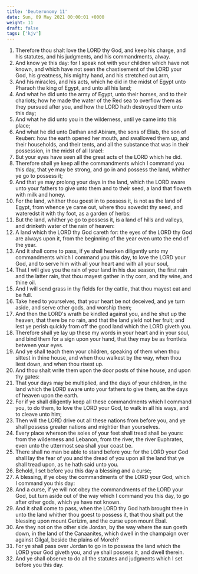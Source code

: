 ```yaml
---
title: 'Deuteronomy 11'
date: Sun, 09 May 2021 00:00:01 +0000
weight: 11
draft: false
tags: ['kjv'] 
---
```


1. Therefore thou shalt love the LORD thy God, and keep his charge, and his statutes, and his judgments, and his commandments, alway.
2. And know ye this day: for I speak not with your children which have not known, and which have not seen the chastisement of the LORD your God, his greatness, his mighty hand, and his stretched out arm,
3. And his miracles, and his acts, which he did in the midst of Egypt unto Pharaoh the king of Egypt, and unto all his land;
4. And what he did unto the army of Egypt, unto their horses, and to their chariots; how he made the water of the Red sea to overflow them as they pursued after you, and how the LORD hath destroyed them unto this day;
5. And what he did unto you in the wilderness, until ye came into this place;
6. And what he did unto Dathan and Abiram, the sons of Eliab, the son of Reuben: how the earth opened her mouth, and swallowed them up, and their households, and their tents, and all the substance that was in their possession, in the midst of all Israel:
7. But your eyes have seen all the great acts of the LORD which he did.
8. Therefore shall ye keep all the commandments which I command you this day, that ye may be strong, and go in and possess the land, whither ye go to possess it;
9. And that ye may prolong your days in the land, which the LORD sware unto your fathers to give unto them and to their seed, a land that floweth with milk and honey.
10. For the land, whither thou goest in to possess it, is not as the land of Egypt, from whence ye came out, where thou sowedst thy seed, and wateredst it with thy foot, as a garden of herbs:
11. But the land, whither ye go to possess it, is a land of hills and valleys, and drinketh water of the rain of heaven:
12. A land which the LORD thy God careth for: the eyes of the LORD thy God are always upon it, from the beginning of the year even unto the end of the year.
13. And it shall come to pass, if ye shall hearken diligently unto my commandments which I command you this day, to love the LORD your God, and to serve him with all your heart and with all your soul,
14. That I will give you the rain of your land in his due season, the first rain and the latter rain, that thou mayest gather in thy corn, and thy wine, and thine oil.
15. And I will send grass in thy fields for thy cattle, that thou mayest eat and be full.
16. Take heed to yourselves, that your heart be not deceived, and ye turn aside, and serve other gods, and worship them;
17. And then the LORD's wrath be kindled against you, and he shut up the heaven, that there be no rain, and that the land yield not her fruit; and lest ye perish quickly from off the good land which the LORD giveth you.
18. Therefore shall ye lay up these my words in your heart and in your soul, and bind them for a sign upon your hand, that they may be as frontlets between your eyes.
19. And ye shall teach them your children, speaking of them when thou sittest in thine house, and when thou walkest by the way, when thou liest down, and when thou risest up.
20. And thou shalt write them upon the door posts of thine house, and upon thy gates:
21. That your days may be multiplied, and the days of your children, in the land which the LORD sware unto your fathers to give them, as the days of heaven upon the earth.
22. For if ye shall diligently keep all these commandments which I command you, to do them, to love the LORD your God, to walk in all his ways, and to cleave unto him;
23. Then will the LORD drive out all these nations from before you, and ye shall possess greater nations and mightier than yourselves.
24. Every place whereon the soles of your feet shall tread shall be yours: from the wilderness and Lebanon, from the river, the river Euphrates, even unto the uttermost sea shall your coast be.
25. There shall no man be able to stand before you: for the LORD your God shall lay the fear of you and the dread of you upon all the land that ye shall tread upon, as he hath said unto you.
26. Behold, I set before you this day a blessing and a curse;
27. A blessing, if ye obey the commandments of the LORD your God, which I command you this day:
28. And a curse, if ye will not obey the commandments of the LORD your God, but turn aside out of the way which I command you this day, to go after other gods, which ye have not known.
29. And it shall come to pass, when the LORD thy God hath brought thee in unto the land whither thou goest to possess it, that thou shalt put the blessing upon mount Gerizim, and the curse upon mount Ebal.
30. Are they not on the other side Jordan, by the way where the sun goeth down, in the land of the Canaanites, which dwell in the champaign over against Gilgal, beside the plains of Moreh?
31. For ye shall pass over Jordan to go in to possess the land which the LORD your God giveth you, and ye shall possess it, and dwell therein.
32. And ye shall observe to do all the statutes and judgments which I set before you this day.
